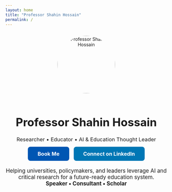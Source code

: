 ```yaml
---
layout: home
title: "Professor Shahin Hossain"
permalink: /
---
```


<div style="text-align:center; margin-top: 2em;">
  <img src="/assets/images/avatar.jpg" alt="Professor Shahin Hossain" style="border-radius: 50%; width:180px; margin-bottom:20px;">
  <h1 style="font-size:2.5em; margin-bottom:0.2em;">Professor Shahin Hossain</h1>
  <h3 style="font-weight:400; margin-bottom:1.5em;">Researcher • Educator • AI & Education Thought Leader</h3>
  <a href="/book/" style="background:#0056b3; color:#fff; padding:12px 30px; border-radius:8px; text-decoration:none; font-size:1.15em; font-weight:bold; margin-right:10px;">Book Me</a>
  <a href="https://www.linkedin.com/in/shahin-hossain-82a02599/" target="_blank" style="background:#0077b5; color:#fff; padding:12px 30px; border-radius:8px; text-decoration:none; font-size:1.15em; font-weight:bold;">Connect on LinkedIn</a>
  <p style="margin-top:2em; max-width:600px; margin-left:auto; margin-right:auto; font-size:1.2em;">
    Helping universities, policymakers, and leaders leverage AI and critical research for a future-ready education system.<br>
    <b>Speaker • Consultant • Scholar</b>
  </p>
</div>
